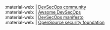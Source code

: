 :material-web: | [DevSecOps community](https://github.com/devsecops/devsecops)</br>
:material-web: | [Awsome DevSecOps](https://github.com/devsecops/awesome-devsecops)</br>
:material-web: | [DevSecOps manifesto](https://www.devsecops.org/)</br>
:material-web: | [OpenSource security foundation](https://openssf.org)</br>